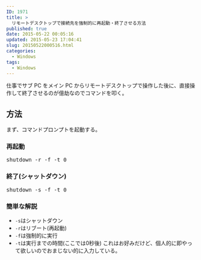 ```yaml
---
ID: 1971
title: >
  リモートデスクトップで接続先を強制的に再起動・終了させる方法
published: true
date: 2015-05-22 00:05:16
updated: 2015-05-23 17:04:41
slug: 20150522000516.html
categories:
  - Windows
tags:
  - Windows
---
```


仕事でサブ PC をメイン PC からリモートデスクトップで操作した後に、直接操作して終了させるのが億劫なのでコマンドを叩く。

<!--more-->
<h2>方法</h2>
まず、コマンドプロンプトを起動する。

<h3>再起動</h3>
<pre class="cmd">shutdown -r -f -t 0</pre>

<h3>終了(シャットダウン)</h3>
<pre class="cmd">shutdown -s -f -t 0</pre>

<h3>簡単な解説</h3>
<ul>
<li><code>-s</code>はシャットダウン</li>
<li><code>-r</code>はリブート(再起動)</li>
<li><code>-f</code>は強制的に実行</li>
<li><code>-t</code>は実行までの時間(ここでは0秒後)
これはお好みだけど、個人的に即やって欲しいのでおまじない的に入力している。</li>
</ul>
